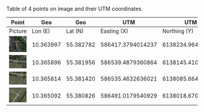 Table of 4 points on image and their UTM coordinates

Point | Geo | Geo | UTM | UTM | IMG | IMG
--- | --- | --- | --- | --- | --- | ---
Picture | Lon (E) | Lat (N) | Easting (X) | Northing (Y) | X | Y
![first](first.png) | 10.363997 | 55.382782 | 586417.3794014237 | 6138234.964123087 | | 
![second](second.png) | 10.365896 | 55.381956 | 586539.4879360864 | 6138145.410182816 | |
![third](third.png) | 10.365814 | 55.381420 | 586535.4632636021 | 6138085.66494489 | |
![fourth](fourth.png) | 10.365092 | 55.380826 | 586491.0179540929 | 6138018.670434019 | |
